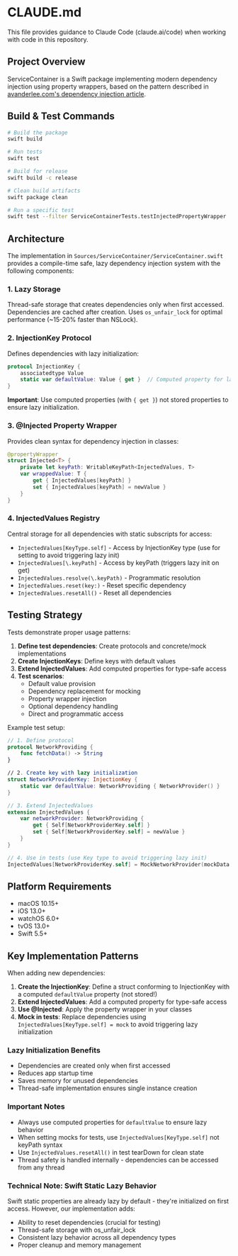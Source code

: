 # CLAUDE.md

This file provides guidance to Claude Code (claude.ai/code) when working with code in this repository.

## Project Overview

ServiceContainer is a Swift package implementing modern dependency injection using property wrappers, based on the pattern described in [avanderlee.com's dependency injection article](https://www.avanderlee.com/swift/dependency-injection/).

## Build & Test Commands

```bash
# Build the package
swift build

# Run tests
swift test

# Build for release
swift build -c release

# Clean build artifacts
swift package clean

# Run a specific test
swift test --filter ServiceContainerTests.testInjectedPropertyWrapper
```

## Architecture

The implementation in `Sources/ServiceContainer/ServiceContainer.swift` provides a compile-time safe, lazy dependency injection system with the following components:

### 1. Lazy Storage
Thread-safe storage that creates dependencies only when first accessed. Dependencies are cached after creation. Uses `os_unfair_lock` for optimal performance (~15-20% faster than NSLock).

### 2. InjectionKey Protocol
Defines dependencies with lazy initialization:
```swift
protocol InjectionKey {
    associatedtype Value
    static var defaultValue: Value { get }  // Computed property for lazy init
}
```
**Important**: Use computed properties (with `{ get }`) not stored properties to ensure lazy initialization.

### 3. @Injected Property Wrapper
Provides clean syntax for dependency injection in classes:
```swift
@propertyWrapper
struct Injected<T> {
    private let keyPath: WritableKeyPath<InjectedValues, T>
    var wrappedValue: T {
        get { InjectedValues[keyPath] }
        set { InjectedValues[keyPath] = newValue }
    }
}
```

### 4. InjectedValues Registry
Central storage for all dependencies with static subscripts for access:
- `InjectedValues[KeyType.self]` - Access by InjectionKey type (use for setting to avoid triggering lazy init)
- `InjectedValues[\.keyPath]` - Access by keyPath (triggers lazy init on get)
- `InjectedValues.resolve(\.keyPath)` - Programmatic resolution
- `InjectedValues.reset(key:)` - Reset specific dependency
- `InjectedValues.resetAll()` - Reset all dependencies

## Testing Strategy

Tests demonstrate proper usage patterns:

1. **Define test dependencies**: Create protocols and concrete/mock implementations
2. **Create InjectionKeys**: Define keys with default values
3. **Extend InjectedValues**: Add computed properties for type-safe access
4. **Test scenarios**:
   - Default value provision
   - Dependency replacement for mocking
   - Property wrapper injection
   - Optional dependency handling
   - Direct and programmatic access

Example test setup:
```swift
// 1. Define protocol
protocol NetworkProviding {
    func fetchData() -> String
}

// 2. Create key with lazy initialization
struct NetworkProviderKey: InjectionKey {
    static var defaultValue: NetworkProviding { NetworkProvider() }
}

// 3. Extend InjectedValues
extension InjectedValues {
    var networkProvider: NetworkProviding {
        get { Self[NetworkProviderKey.self] }
        set { Self[NetworkProviderKey.self] = newValue }
    }
}

// 4. Use in tests (use Key type to avoid triggering lazy init)
InjectedValues[NetworkProviderKey.self] = MockNetworkProvider(mockData: "Test")
```

## Platform Requirements

- macOS 10.15+
- iOS 13.0+
- watchOS 6.0+
- tvOS 13.0+
- Swift 5.5+

## Key Implementation Patterns

When adding new dependencies:

1. **Create the InjectionKey**: Define a struct conforming to InjectionKey with a computed `defaultValue` property (not stored!)
2. **Extend InjectedValues**: Add a computed property for type-safe access
3. **Use @Injected**: Apply the property wrapper in your classes
4. **Mock in tests**: Replace dependencies using `InjectedValues[KeyType.self] = mock` to avoid triggering lazy initialization

### Lazy Initialization Benefits

- Dependencies are created only when first accessed
- Reduces app startup time
- Saves memory for unused dependencies
- Thread-safe implementation ensures single instance creation

### Important Notes

- Always use computed properties for `defaultValue` to ensure lazy behavior
- When setting mocks for tests, use `InjectedValues[KeyType.self]` not keyPath syntax
- Use `InjectedValues.resetAll()` in test tearDown for clean state
- Thread safety is handled internally - dependencies can be accessed from any thread

### Technical Note: Swift Static Lazy Behavior

Swift static properties are already lazy by default - they're initialized on first access. However, our implementation adds:
- Ability to reset dependencies (crucial for testing)
- Thread-safe storage with os_unfair_lock
- Consistent lazy behavior across all dependency types
- Proper cleanup and memory management